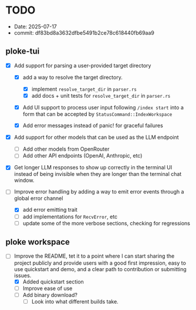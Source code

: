 # TODO 

- Date: 2025-07-17
- commit: df83bd8a3632dfbe5491b2ce78c618440fb69aa9

## ploke-tui

- [x] Add support for parsing a user-provided target directory
  - [x] add a way to resolve the target directory.
    - [x] implement `resolve_target_dir` in `parser.rs`
    - [x] add docs + unit tests for `resolve_target_dir` in `parser.rs`
  - [x] Add UI support to process user input following `/index start` into a
  form that can be accepted by `StatusCommand::IndexWorkspace`
  - [x] Add error messages instead of panic! for graceful failures


- [x] Add support for other models that can be used as the LLM endpoint
  - [ ] Add other models from OpenRouter
  - [ ] Add other API endpoints (OpenAI, Anthropic, etc)

- [x] Get longer LLM responses to show up correctly in the terminal UI instead of being invisible when they are longer than the terminal chat window.

- [ ] Improve error handling by adding a way to emit error events through a global error channel
  - [x] add error emitting trait
  - [ ] add implementations for `RecvError`, etc
  - [ ] update some of the more verbose sections, checking for regressions

## ploke workspace

- [ ] Improve the README, tet it to a point where I can start sharing the
project publicly and provide users with a good first impression, easy to use
quickstart and demo, and a clear path to contribution or submitting issues.
  - [x] Added quickstart section
  - [ ] Improve ease of use
  - [ ] Add binary download?
    - [ ] Look into what different builds take.
